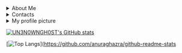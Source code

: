 

<details>
  <summary>About Me</summary>
  
ツ゚ i am 14 years old ツ゚

ツ゚ I really like coding and modding video games ツ゚

ツ゚ BIG DC & Marvel fan ツ゚

</details>   

<details>
  <summary>Contacts</summary>
  
  ツ゚ CONTACTS ツ゚
  
  My Main Email: calebthehufflepuff@gmail.com
  
  </details>

<details>
  <summary>My profile picture</summary>
  
  original
  
![10137](https://user-images.githubusercontent.com/75956379/112385918-6e23c180-8cad-11eb-966e-8a8c4ee3b18f.jpeg)

 plus this
 
 ![light-blue-pink-background-with-colorful-stars-vector](https://user-images.githubusercontent.com/75956379/112385981-83005500-8cad-11eb-87a8-343eebe2907b.jpg)

result

![download (1)](https://user-images.githubusercontent.com/75956379/112385874-5f3d0f00-8cad-11eb-99d7-43c8ca28877d.png)

  </details>


[![UN3N0WNGH0ST's GitHub stats](https://github-readme-stats.vercel.app/api?username=UN3N0WNGH0ST)](https://github.com/anuraghazra/github-readme-stats)

[![Top Langs](https://github-readme-stats.vercel.app/api/top-langs/?username=UN3N0WNGH0ST&layout=compact&theme=maroongold)](https://github.com/anuraghazra/github-readme-stats
